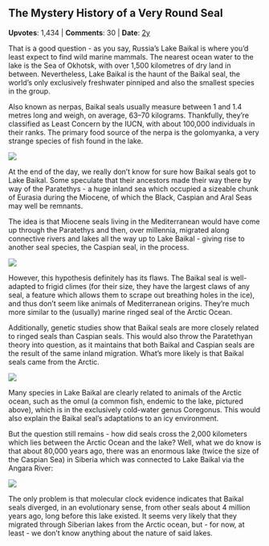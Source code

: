 ## The Mystery History of a Very Round Seal
    
**Upvotes**: 1,434 | **Comments**: 30 | **Date**: [2y](https://www.quora.com/How-did-a-population-of-landlocked-seals-manage-to-establish-itself-in-Lake-Baikal-of-all-places-at-an-altitude-of-450-m-and-several-hundred-kilometers-from-the-Nearest-coastline/answer/Gary-Meaney)

That is a good question - as you say, Russia’s Lake Baikal is where you’d least expect to find wild marine mammals. The nearest ocean water to the lake is the Sea of Okhotsk, with over 1,500 kilometres of dry land in between. Nevertheless, Lake Baikal is the haunt of the Baikal seal, the world’s only exclusively freshwater pinniped and also the smallest species in the group.

Also known as nerpas, Baikal seals usually measure between 1 and 1.4 metres long and weigh, on average, 63–70 kilograms. Thankfully, they’re classified as Least Concern by the IUCN, with about 100,000 individuals in their ranks. The primary food source of the nerpa is the golomyanka, a very strange species of fish found in the lake.

![](https://qph.fs.quoracdn.net/main-qimg-beb6842ddfcd5be3e77dd77d268019d7-lq)

At the end of the day, we really don’t know for sure how Baikal seals got to Lake Baikal. Some speculate that their ancestors made their way there by way of the Paratethys - a huge inland sea which occupied a sizeable chunk of Eurasia during the Miocene, of which the Black, Caspian and Aral Seas may well be remnants.

The idea is that Miocene seals living in the Mediterranean would have come up through the Paratethys and then, over millennia, migrated along connective rivers and lakes all the way up to Lake Baikal - giving rise to another seal species, the Caspian seal, in the process.

![](https://qph.fs.quoracdn.net/main-qimg-f5c2aa62c47724cd029082611d07eb4b)

However, this hypothesis definitely has its flaws. The Baikal seal is well-adapted to frigid climes (for their size, they have the largest claws of any seal, a feature which allows them to scrape out breathing holes in the ice), and thus don’t seem like animals of Mediterranean origins. They’re much more similar to the (usually) marine ringed seal of the Arctic Ocean.

Additionally, genetic studies show that Baikal seals are more closely related to ringed seals than Caspian seals. This would also throw the Paratethyan theory into question, as it maintains that both Baikal and Caspian seals are the result of the same inland migration. What’s more likely is that Baikal seals came from the Arctic.

![](https://qph.fs.quoracdn.net/main-qimg-e76c4594059705c946cd21e5c41e07d8-lq)

Many species in Lake Baikal are clearly related to animals of the Arctic ocean, such as the omul (a common fish, endemic to the lake, pictured above), which is in the exclusively cold-water genus Coregonus. This would also explain the Baikal seal’s adaptations to an icy environment.

But the question still remains - how did seals cross the 2,000 kilometers which lies between the Arctic Ocean and the lake? Well, what we do know is that about 80,000 years ago, there was an enormous lake (twice the size of the Caspian Sea) in Siberia which was connected to Lake Baikal via the Angara River:

![](https://qph.fs.quoracdn.net/main-qimg-7676faf903853ebfe4ee465a2ce550f5-pjlq)

The only problem is that molecular clock evidence indicates that Baikal seals diverged, in an evolutionary sense, from other seals about 4 million years ago, long before this lake existed. It seems very likely that they migrated through Siberian lakes from the Arctic ocean, but - for now, at least - we don’t know anything about the nature of said lakes.

